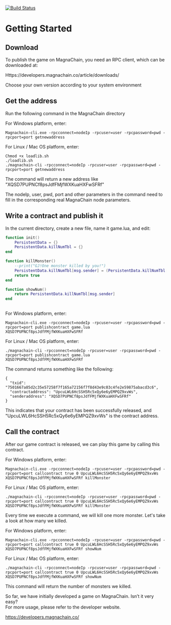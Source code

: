 [![Build Status](https://travis-ci.org/MagnaChain/MagnaChain-dev-master.svg?branch=master)](https://travis-ci.org/MagnaChain/MagnaChain-dev-master)  
# Getting Started

## Download

To publish the game on MagnaChain, you need an RPC client, which can be downloaded at:

Https://developers.magnachain.co/article/downloads/

Choose your own version according to your system environment

## Get the address

Run the following command in the MagnaChain directory

For Windows platform, enter:

    Magnachain-cli.exe -rpcconnect=nodeIp -rpcuser=user -rpcpassword=pwd -rpcport=port getnewaddress

For Linux / Mac OS platform, enter:

    Chmod +x loadlib.sh
    ./loadlib.sh
    ./magnachain-cli -rpcconnect=nodeIp -rpcuser=user -rpcpassword=pwd -rpcport=port getnewaddress

The command will return a new address like "XQSD7PUPNCf8psJdfFMjfWXKuaHXFwSFRf"

The nodeIp, user, pwd, port and other parameters in the command need to fill in the corresponding real MagnaChain node parameters.

## Write a contract and publish it

In the current directory, create a new file, name it game.lua, and edit:

```lua
function init()
    PersistentData = {}
    PersistentData.killNumTbl = {}
end

function killMonster()
    --print("GJ!One monster killed by you!")
    PersistentData.killNumTbl[msg.sender] = (PersistentData.killNumTbl[msg.sender] or 0) + 1
    return true
end

function showNum()
    return PersistentData.killNumTbl[msg.sender]
end
    
```

For Windows platform, enter:
    
    Magnachain-cli.exe -rpcconnect=nodeIp -rpcuser=user -rpcpassword=pwd -rpcport=port publishcontract game.lua XQSD7PUPNCf8psJdfFMjfWXKuaHXFwSFRf

For Linux / Mac OS platform, enter:

    ./magnachain-cli -rpcconnect=nodeIp -rpcuser=user -rpcpassword=pwd -rpcport=port publishcontract game.lua XQSD7PUPNCf8psJdfFMjfWXKuaHXFwSFRf

The command returns something like the following:

    {
      "txid": "7501667a85d2c35e57258f7f165a72156f7f8d43e9c03c4fe2e59875abacd3c6",
      "contractaddress": "UpcuLWL6HcSSH5Rc5xQy6e6yEMPQZ9xvWs",
      "senderaddress": "XQSD7PUPNCf8psJdfFMjfWXKuaHXFwSFRf"
    }

This indicates that your contract has been successfully released, and "UpcuLWL6HcSSH5Rc5xQy6e6yEMPQZ9xvWs" is the contract address.

## Call the contract

After our game contract is released, we can play this game by calling this contract.

For Windows platform, enter:

    Magnachain-cli.exe -rpcconnect=nodeIp -rpcuser=user -rpcpassword=pwd -rpcport=port callcontract true 0 UpcuLWL6HcSSH5Rc5xQy6e6yEMPQZ9xvWs XQSD7PUPNCf8psJdfFMjfWXKuaHXFwSFRf killMonster

For Linux / Mac OS platform, enter:

    ./magnachain-cli -rpcconnect=nodeIp -rpcuser=user -rpcpassword=pwd -rpcport=port callcontract true 0 UpcuLWL6HcSSH5Rc5xQy6e6yEMPQZ9xvWs XQSD7PUPNCf8psJdfFMjfWXKuaHXFwSFRf killMonster

Every time we execute a command, we will kill one more monster. Let's take a look at how many we killed.

For Windows platform, enter:

    Magnachain-cli.exe -rpcconnect=nodeIp -rpcuser=user -rpcpassword=pwd -rpcport=port callcontract true 0 UpcuLWL6HcSSH5Rc5xQy6e6yEMPQZ9xvWs XQSD7PUPNCf8psJdfFMjfWXKuaHXFwSFRf showNum

For Linux / Mac OS platform, enter:

    ./magnachain-cli -rpcconnect=nodeIp -rpcuser=user -rpcpassword=pwd -rpcport=port callcontract true 0 UpcuLWL6HcSSH5Rc5xQy6e6yEMPQZ9xvWs XQSD7PUPNCf8psJdfFMjfWXKuaHXFwSFRf showNum

This command will return the number of monsters we killed.

So far, we have initially developed a game on MagnaChain. Isn’t  it very easy?   
For more usage, please refer to the developer website.

https://developers.magnachain.co/

